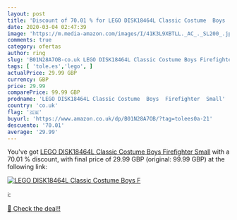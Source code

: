 ```yaml
---
layout: post
title: 'Discount of 70.01 % for LEGO DISK18464L Classic Costume  Boys  F'
date: 2020-03-04 02:47:39
image: 'https://m.media-amazon.com/images/I/41K3L9XBTLL._AC_._SL200_.jpg'
comments: true
category: ofertas
author: ring
slug: 'B01N28A7OB-co.uk LEGO DISK18464L Classic Costume Boys Firefighter Small'
tags: [ 'tole.es','lego', ]
actualPrice: 29.99 GBP
currency: GBP
price: 29.99
comparePrice: 99.99 GBP
prodname: 'LEGO DISK18464L Classic Costume  Boys  Firefighter  Small'
country: 'co.uk'
flag: '🇬🇧'
buyurl: 'https://www.amazon.co.uk/dp/B01N28A7OB/?tag=tolees0a-21'
descuento: '70.01'
average: '29.99'
---
```


You've got [LEGO DISK18464L Classic Costume  Boys  Firefighter  Small](https://www.amazon.co.uk/dp/B01N28A7OB/?tag=tolees0a-21) with a  70.01 % discount, with final price of 29.99 GBP (original: 99.99 GBP) at the following link:

[![LEGO DISK18464L Classic Costume  Boys  F](https://m.media-amazon.com/images/I/41K3L9XBTLL._AC_._SL200_.jpg)](https://www.amazon.co.uk/dp/B01N28A7OB/?tag=tolees0a-21)

ℹ️:


[🛒 Check the deal!!](https://www.amazon.co.uk/dp/B01N28A7OB/?tag=tolees0a-21)
